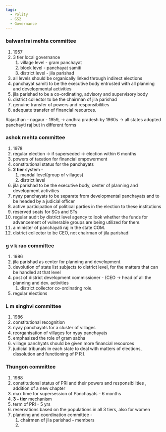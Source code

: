 ```yaml
---
tags:
  - Polity
  - GS2
  - Governance
---
```

### balwantrai mehta committee
1. 1957
2. 3 tier local governance
	1. village level - gram panchayat
	2. block level - panchayat samiti
	3. district level - jila parishad
3. all levels should be organically linked through indirect elections
4. panchayat samiti to be the executive body entrusted with all planning and developmental activities
5. jila parishad to be a co-ordinating, advisory and supervisory body
6. district collector to be the chairman of jila parishad
7. genuine transfer of powers and responsibilities
8. adequate transfer of financial resources.

Rajasthan - nagaur - 1959, -> andhra pradesh
by 1960s -> all states adopted panchayti raj but in different forms
### ashok mehta committee
1. 1978
2. regular election -> if superseded -> election within 6 months
3. powers of taxation for financial empowerment
4. constitutional status for the panchayats
5. **2 tier** system - 
	1. mandal level(group of villages)
	2. district level
6. jila parishad to be the executive body, center of planning and development activities
7. nyay panchayats to be separate from developmental panchayats and to be headed by a judicial officer
8. active participation of political parties in the election to these institutions
9. reserved seats for SCs and STs
10. regular audit by district level agency to look whether the funds for advancement of vulnerable groups are being utilized for them.
11. a minister of panchayati raj in the state COM.
12. district collector to be CEO, not chairman of jila parishad


### g v k rao committee
1. 1986
2. jila parishad as center for planning and development
3. devolution of state list subjects to district level, for the matters that can be handled at that level
4. post of district development commissioner - (CEO -> head of all the planning and dev. activities
	1. district collector co-ordinating role.
5. regular elections
### L m singhvi committee
1. 1986
2. constitutional recognition
3. nyay panchayats for a cluster of villages
4. reorganisation of villages for nyay panchayats
5. emphasized the role of gram sabha
6. village panchyats should be given more financial resources
7. judicial tribunals in each state to deal with matters of elections, dissolution and functioning of P R I.
### Thungon committee
1. 1988
2. constitutional status of PRI and their powers and responsibilities , addition of a new chapter
3. max time for supersession of Panchayats - 6 months
4. **3 - tier** mechanism
5. term of PRI - 5 yrs
6. reservations based on the populations in all 3 tiers, also for women
7. planning and coordination committee -
	1. chairmen of jila parishad - members
	2. 
